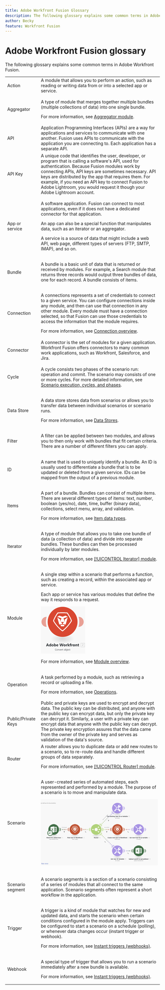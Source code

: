 ```yaml
---
title: Adobe Workfront Fusion Glossary
description: The following glossary explains some common terms in Adobe Workfront Fusion.
author: Becky
feature: Workfront Fusion
---
```

# Adobe Workfront Fusion glossary

The following glossary explains some common terms in Adobe Workfront Fusion.


<table style="table-layout:auto">
 <col> 
 <col> 
 <tbody> 
  <tr> 
   <td role="rowheader"> <p>Action</p> </td> 
   <td>A module that allows you to perform an action, such as reading or writing data from or into a selected app or service.</td> 
  </tr> 
  <tr> 
   <td role="rowheader"> <p>Aggregator</p> </td> 
   <td> <p>A type of module that merges together multiple bundles (multiple collections of data) into one single bundle. </p><p>For more information, see <a href="/help/workfront-fusion/references/modules/aggregator-module.md" class="MCXref xref">Aggregator module</a>.</p> </td> 
  </tr> 
  <tr> 
   <td role="rowheader">API</td> 
   <td>Application Programming Interfaces (APIs) are a way for applications and services to communicate with one another. Fusion uses APIs to communicate with the application you are connecting to. Each application has a separate API. </td> 
  </tr> 
  <tr> 
   <td role="rowheader">API Key</td> 
   <td>A unique code that identifies the user, developer, or program that is calling a software's API, used for authentication. Because Fusion modules work by connecting APIs, API keys are sometimes necessary. API keys are distributed by the app that requires them. For example, if you need an API key to connect Fusion to Adobe Lightroom, you would request it though your Adobe Lightroom account.</td> 
  </tr> 
  <tr> 
   <td role="rowheader">App or service</td> 
   <td> <p>A software application. Fusion can connect to most applications, even if it does not have a dedicated connector for that application.</p> <p>An app can also be a special function that manipulates data, such as an iterator or an aggregator. </p> <p>A service is a source of data that might include a web API, web page, different types of servers (FTP, SMTP, IMAP), and so on. </p>  </td> 
  </tr> 
  <tr> 
   <td role="rowheader"> <p>Bundle</p> </td> 
   <td> <p>A bundle is a basic unit of data that is returned or received by modules. For example, a Search module that returns three records would output three bundles of data, one for each record. A bundle consists of items.</p> </td> 
  </tr> 
  <tr>
   <td role="rowheader"> <p>Connection</p> </td> 
   <td> <p>A connections represents a set of credentials to connect to a given service. You can configure connections inside any module, and then can use that connection in any other module. Every module must have a connection selected, so that Fusion can use those credentials to access the information that the module requires. </p><p>For more information, see <a href="/help/workfront-fusion/get-started-with-fusion/understand-fusion/connection-overview.md" class="MCXref xref">Connection overview</a>.</p> </td> 
  </tr> 
  <tr> 
   <td role="rowheader">Connector</td> 
   <td>A connector is the set of modules for a given application. Workfront Fusion offers connectors to many common work applications, such as Workfront, Salesforce, and Jira.</td> 
  </tr> 
  <tr> 
   <td role="rowheader"> <p>Cycle</p> </td> 
   <td> <p>A cycle consists two phases of the scenario run: operation and commit. The scenario may consists of one or more cycles. For more detailed information, see <a href="/help/workfront-fusion/references/scenarios/scenario-execution-cycles-phases.md" class="MCXref xref">Scenario execution, cycles, and phases</a>.</p> </td> 
  </tr> 
  <tr> 
   <td role="rowheader"> <p>Data Store</p> </td> 
   <td> <p>A data store stores data from scenarios or allows you to transfer data between individual scenarios or scenario runs. </p><p>For more information, see <a href="/help/workfront-fusion/create-scenarios/map-data/data-stores.md" class="MCXref xref">Data Stores</a>.</p> </td> 
  </tr> 
  <tr> 
   <td role="rowheader"> <p>Filter</p> </td> 
   <td> <p> A filter can be applied between two modules, and allows you to then only work with bundles that fit certain criteria. There are a number of different filters you can apply. </p><p><!-- For more information, see <a href="../../workfront-fusion/scenarios/add-a-filter-to-a-scenario.md" class="MCXref xref">Add a filter to a scenario</a>.--></p> </td> 
  </tr> 
  <tr> 
   <td role="rowheader"> <p>ID </p> </td> 
   <td> <p>A name that is used to uniquely identify a bundle. An ID is usually used to differentiate a bundle that is to be updated or deleted from a given service. IDs can be mapped from the output of a previous module.</p> </td> 
  </tr> 
  <tr> 
   <td role="rowheader"> <p>Items</p> </td> 
   <td> <p>A part of a bundle. Bundles can consist of multiple items. There are several different types of items: text, number, boolean (yes/no), date, time, buffer (binary data), collections, select menu, array, and validation.</p><p> For more information, see <a href="/help/workfront-fusion/references/mapping-panel/data-types/item-data-types.md" class="MCXref xref">Item data types</a>.</p> </td> 
  </tr>
  <tr> 
   <td role="rowheader"> <p>Iterator</p> </td> 
   <td> <p>A type of module that allows you to take one bundle of data (a collection of data) and divide into separate bundles. These bundles can then be processed individually by later modules. </p><p>For more information, see <a href="/help/workfront-fusion/references/modules/iterator-module.md" class="MCXref xref">[!UICONTROL Iterator] module</a>.</p> </td> 
  </tr> 
  <tr> 
   <td role="rowheader"> <p>Module</p> </td> 
   <td> <p>A single step within a scenario that performs a function, such as creating a record, within the associated app or service.</p> <p>Each app or service has various modules that define the way it responds to a request.</p>  <p> <img src="assets/module.png"> </p> <p>For more information, see <a href="/help/workfront-fusion/get-started-with-fusion/understand-fusion/module-overview.md" class="MCXref xref">Module overview</a>.</p> </td> 
  </tr> 
  <tr> 
   <td role="rowheader"> <p>Operation</p> </td> 
   <td> <p>A task performed by a module, such as retrieving a record or uploading a file.</p><p>For more information, see <a href="/help/workfront-fusion/set-up-and-manage-workfront-fusion/licensing-operations-overview/operations-in-workfront-fusion.md" class="MCXref xref">Operations</a>.</p>
  </tr> 
  <tr> 
   <td role="rowheader">Public/Private Keys</td> 
   <td>Public and private keys are used to encrypt and decrypt data. The public key can be distributed, and anyone with the public key can encrypt data, but only the private key can decrypt it. Similarly, a user with a private key can encrypt data that anyone with the public key can decrypt. The private key encryption assures that the data came from the owner of the private key and serves as validation of the data's source.</td> 
  </tr> 
  <tr> 
   <td role="rowheader"> <p>Router</p> </td> 
   <td>A router allows you to duplicate data or add new routes to a scenario, so to re-route data and handle different groups of data separately.</p><p> For more information, see <a href="/help/workfront-fusion/create-scenarios/add-modules/router-module.md" class="MCXref xref">[!UICONTROL Router] module</a>.</td> 
  </tr> 
  <tr> 
   <td role="rowheader"> <p>Scenario</p> </td> 
   <td> <p>A user-created series of automated steps, each represented and performed by a module. The purpose of a scenario is to move and manipulate data.</p> <p> <img src="assets/entire-scenario-blank.png" style="width: 350;height: 178;"> </p> <!--<p> For more information, see <a href="../../workfront-fusion/scenarios/create-a-scenario.md" class="MCXref xref">Create a scenario in[!UICONTROL  Adobe Workfront Fusion]</a>.--></p> </td> 
  </tr> 
  <tr> 
   <td role="rowheader"> <p>Scenario segment</p> </td> 
   <td> <p> A scenario segments is a section of a scenario consisting of a series of modules that all connect to the same application. Scenario segments often represent a short workflow in the application.</p> </td> 
  </tr> 
  <tr> 
   <td role="rowheader"> <p>Trigger</p> </td> 
   <td> <p>A trigger is a kind of module that watches for new and updated data, and starts the scenario when certain conditions configured in the module apply. Triggers can be configured to start a scenario on a schedule (polling), or whenever data changes occur (instant trigger or webhook).</p> <p>For more information, see <a href="/help/workfront-fusion/references/modules/webhooks-reference.md" class="MCXref xref">Instant triggers (webhooks)</a>.</p> </td> 
  </tr> 
  <tr> 
   <td role="rowheader"> <p>Webhook</p> </td> 
   <td> <p>A special type of trigger that allows you to run a scenario immediately after a new bundle is available. </p><p>For more information, see <a href="/help/workfront-fusion/references/modules/webhooks-reference.md" class="MCXref xref">Instant triggers (webhooks)</a>.</p> </td> 
  </tr> 
 </tbody> 
</table>
